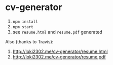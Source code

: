 cv-generator
============

1. `npm install`
2. `npm start`
3. see `resume.html` and `resume.pdf` generated

Also (thanks to Travis):

1. http://loki2302.me/cv-generator/resume.html
2. http://loki2302.me/cv-generator/resume.pdf
